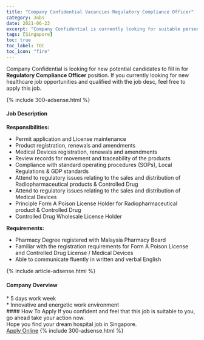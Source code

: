 ```yaml
---
title: "Company Confidential Vacancies Regulatory Compliance Officer" 
category: Jobs 
date: 2021-06-23 
excerpt: "Company Confidential is currently looking for suitable person to fill in the Regulatory Compliance Officer which positioned at Singapore" 
tags: [Singapore] 
toc: true 
toc_label: TOC 
toc_icon: "fire" 
--- 
```


<p>Company Confidential is looking for new potential candidates to fill in for <b>Regulatory Compliance Officer</b> position. If you currently looking for new healthcare job opportunities and qualified with the job desc, feel free to apply this job.
</p>{% include 300-adsense.html %} 
<div><div><h4>Job Description</h4></div><div><div><span><div><div><strong>Responsibilities:</strong><ul><li>Permit application and License maintenance</li><li>Product registration, renewals and amendments</li><li>Medical Devices registration, renewals and amendments</li><li>Review records for movement and traceability of the products</li><li>Compliance with standard operating procedures (SOPs), Local Regulations &amp; GDP standards</li><li>Attend to regulatory issues relating to the sales and distribution of Radiopharmaceutical products &amp; Controlled Drug</li><li>Attend to regulatory issues relating to the sales and distribution of Medical Devices</li><li>Principle Form A Poison License Holder for Radiopharmaceutical product &amp; Controlled Drug</li><li>Controlled Drug Wholesale License Holder</li></ul><div><strong>Requirements:</strong></div><ul><li>Pharmacy Degree registered with Malaysia Pharmacy Board</li><li>Familiar with the registration requirements for Form A Poison License and Controlled Drug License / Medical Devices</li><li>Able to communicate fluently in written and verbal English</li></ul></div></div></span></div></div></div> 
{% include article-adsense.html %} 
<div><div><h4>Company Overview</h4></div><div><div><span><div><div>* 5 days work week</div><div>* Innovative and energetic work environment</div></div></span></div></div></div> 
#### How To Apply 
If you confident and feel that this job is suitable to you, go ahead take your action now. <br/> 
Hope you find your dream hospital job in Singapore. <br/> 
<a href="https://www.jobstreet.com.my/en/job/regulatory-compliance-officer-8590141/origin/sg?jobId=jobstreet-sg-job-8590141" class="btn btn--warning" target="_blank" rel="nofollow noopenner">Apply Online</a> 
{% include 300-adsense.html %} 